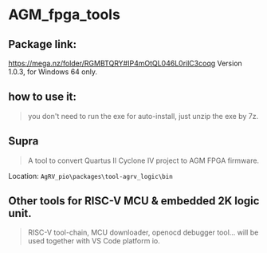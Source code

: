 # AGM_fpga_tools
## Package link:
https://mega.nz/folder/RGMBTQRY#IP4mOtQL046L0rilC3coqg
Version 1.0.3, for Windows 64 only.
## how to use it:

> you don't need to run the exe for auto-install, just unzip the exe by 7z.

## Supra
> A tool to convert Quartus II Cyclone IV project to AGM FPGA firmware.

Location: `AgRV_pio\packages\tool-agrv_logic\bin`

## Other tools for RISC-V MCU & embedded 2K logic unit.
> RISC-V tool-chain, MCU downloader, openocd debugger tool...
> will be used together with VS Code platform io.
